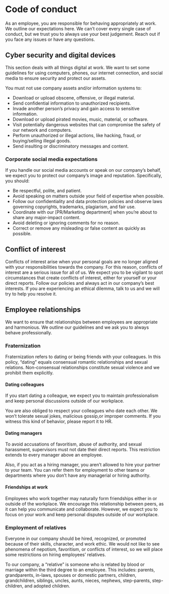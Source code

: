# Code of conduct

As an employee, you are responsible for behaving appropriately at work. We outline our expectations here. We can’t cover every single case of conduct, but we trust you to always use your best judgement. Reach out if you face any issues or have any questions.

## Cyber security and digital devices

This section deals with all things digital at work. We want to set some guidelines for using computers, phones, our internet connection, and social media to ensure security and protect our assets.

You must not use company assets and/or information systems to:

- Download or upload obscene, offensive, or illegal material.
- Send confidential information to unauthorized recipients.
- Invade another person’s privacy and gain access to sensitive information.
- Download or upload pirated movies, music, material, or software.
- Visit potentially dangerous websites that can compromise the safety of our network and computers.
- Perform unauthorized or illegal actions, like hacking, fraud, or buying/selling illegal goods.
- Send insulting or discriminatory messages and content.

### Corporate social media expectations

If you handle our social media accounts or speak on our company’s behalf, we expect you to protect our company’s image and reputation. Specifically, you should:

- Be respectful, polite, and patient.
- Avoid speaking on matters outside your field of expertise when possible.
- Follow our confidentiality and data protection policies and observe laws governing copyrights, trademarks, plagiarism, and fair use.
- Coordinate with our [PR/Marketing department] when you’re about to share any major-impact content.
- Avoid deleting or ignoring comments for no reason.
- Correct or remove any misleading or false content as quickly as possible.

## Conflict of interest

Conflicts of interest arise when your personal goals are no longer aligned with your responsibilities towards the company. For this reason, conflicts of interest are a serious issue for all of us. We expect you to be vigilant to spot circumstances that create conflicts of interest, either for yourself or your direct reports. Follow our policies and always act in our company’s best interests. If you are experiencing an ethical dilemma, talk to us and we will try to help you resolve it.

## Employee relationships

We want to ensure that relationships between employees are appropriate and harmonious. We outline our guidelines and we ask you to always behave professionally.

### Fraternization

Fraternization refers to dating or being friends with your colleagues. In this policy, “dating” equals consensual romantic relationships and sexual relations. Non-consensual relationships constitute sexual violence and we prohibit them explicitly.

#### Dating colleagues

If you start dating a colleague, we expect you to maintain professionalism and keep personal discussions outside of our workplace.

You are also obliged to respect your colleagues who date each other. We won’t tolerate sexual jokes, malicious gossip,or improper comments. If you witness this kind of behavior, please report it to HR.

#### Dating managers

To avoid accusations of favoritism, abuse of authority, and sexual harassment, supervisors must not date their direct reports. This restriction extends to every manager above an employee.

Also, if you act as a hiring manager, you aren’t allowed to hire your partner to your team. You can refer them for employment to other teams or departments where you don’t have any managerial or hiring authority.

#### Friendships at work

Employees who work together may naturally form friendships either in or outside of the workplace. We encourage this relationship between peers, as it can help you communicate and collaborate. However, we expect you to focus on your work and keep personal disputes outside of our workplace.

### Employment of relatives

Everyone in our company should be hired, recognized, or promoted because of their skills, character, and work ethic. We would not like to see phenomena of nepotism, favoritism, or conflicts of interest, so we will place some restrictions on hiring employees’ relatives.

To our company, a “relative” is someone who is related by blood or marriage within the third degree to an employee. This includes: parents, grandparents, in-laws, spouses or domestic partners, children, grandchildren, siblings, uncles, aunts, nieces, nephews, step-parents, step-children, and adopted children.
